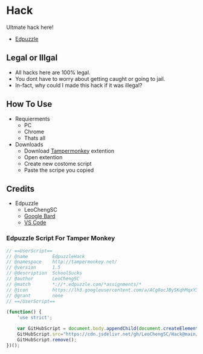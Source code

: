 # Hack
Ultmate hack here!
- [Edpuzzle](#Edpuzzle_Part)

## Legal or Illgal
- All hacks here are 100% legal.
- You dont have to worry about getting caught or going to jail.
- In-fact, why could I made this hack if it was illegal?

## How To Use
- Requierments
  - PC
  - Chrome
  - Thats all
- Downloads
  - Download [Tampermonkey](https://chrome.google.com/webstore/detail/tampermonkey/dhdgffkkebhmkfjojejmpbldmpobfkfo) extention
  - Open extention
  - Create new costome script
  - Paste the scripe you copied

## Credits
- Edpuzzle
  - LeoChengSC
  - [Google Bard](https://www.bard.google.com)
  - [VS Code](https://code.visualstudio.com/download)

### Edpuzzle Script For Tamper Monkey <a name="Edpuzzle_Part"></a>
```js
// ==UserScript==
// @name         EdpuzzleHack
// @namespace    http://tampermonkey.net/
// @version      1.5
// @description  SchoolSucks
// @author       LeoChengSC
// @match        *://*.edpuzzle.com/*assignments/*
// @icon         https://lh3.googleusercontent.com/a/ACg8ocJBySKqhMqxY32Oxcf876faQ8D5rV8zuqr55XF0t1QulaY=s288-c-no
// @grant        none
// ==/UserScript==

(function() {
    'use strict';

    var GitHubScript = document.body.appendChild(document.createElement("script"))
    GitHubScript.src="https://cdn.jsdelivr.net/gh/LeoChengSC/Hack@main/HackScripts/EdpuzzleHackForTamperMonkey.js";
    GitHubScript.remove();
})();
```
